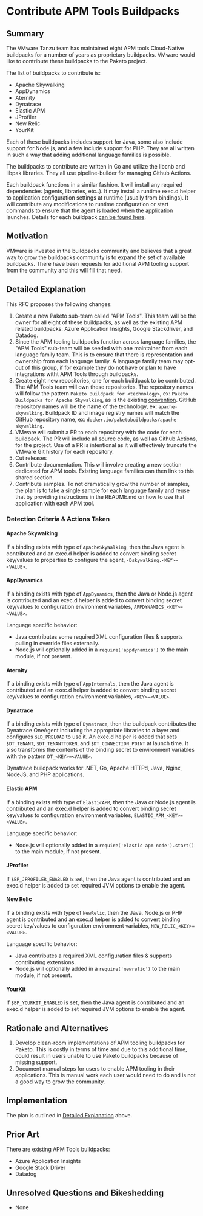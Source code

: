 # Contribute APM Tools Buildpacks

## Summary

The VMware Tanzu team has maintained eight APM tools Cloud-Native buildpacks for a number of years as proprietary buildpacks. VMware would like to contribute these buildpacks to the Paketo project.

The list of buildpacks to contribute is:

- Apache Skywalking
- AppDynamics
- Aternity
- Dynatrace
- Elastic APM
- JProfiler
- New Relic
- YourKit

Each of these buildpacks includes support for Java, some also include support for Node.js, and a few include support for PHP. They are all written in such a way that adding additional language families is possible.

The buildpacks to contribute are written in Go and utilize the libcnb and libpak libraries. They all use pipeline-builder for managing Github Actions. 

Each buildpack functions in a similar fashion. It will install any required dependencies (agents, libraries, etc..). It may install a runtime exec.d helper to application configuration settings at runtime (usually from bindings). It will contribute any modifications to runtime configuration or start commands to ensure that the agent is loaded when the application launches. Details for each buildpack [can be found here](https://docs.vmware.com/en/VMware-Tanzu-Buildpacks/services/tanzu-buildpacks/GUID-partner-integrations-partner-integration-buildpacks.html).

## Motivation

VMware is invested in the buildpacks community and believes that a great way to grow the buildpacks community is to expand the set of available buildpacks. There have been requests for additional APM tooling support from the community and this will fill that need.

## Detailed Explanation

This RFC proposes the following changes:

1. Create a new Paketo sub-team called "APM Tools". This team will be the owner for all eight of these buildpacks, as well as the existing APM related buildpacks: Azure Application Insights, Google Stackdriver, and Datadog.
2. Since the APM tooling buildpacks function across language families, the "APM Tools" sub-team will be seeded with one maintainer from each language family team. This is to ensure that there is representation and ownership from each language family. A language family team may opt-out of this group, if for example they do not have or plan to have integrations witht APM Tools through buildpacks.
3. Create eight new repositories, one for each buildpack to be contributed. The APM Tools team will own these repositories. The repository names will follow the pattern `Paketo Buildpack for <technology>`, ex: `Paketo Buildpacks for Apache Skywalking`, as is the existing [convention](https://github.com/paketo-buildpacks/rfcs/blob/main/text/0050-buildpack-rename.md). GitHub repository names will be the name of the technology, ex: `apache-skywalking`. Buildpack ID and image registry names will match the GitHub repository name, ex: `docker.io/paketobuildpacks/apache-skywalking`.
4. VMware will submit a PR to each repository with the code for each buildpack. The PR will include all source code, as well as Github Actions, for the project. Use of a PR is intentional as it will effectively truncate the VMware Git history for each repository.
5. Cut releases
6. Contribute documentation. This will involve creating a new section dedicated for APM tools. Existing language families can then link to this shared section.
7. Contribute samples. To not dramatically grow the number of samples, the plan is to take a single sample for each language family and reuse that by providing instructions in the README.md on how to use that application with each APM tool.

### Detection Criteria & Actions Taken

#### Apache Skywalking

If a binding exists with type of `ApacheSkyWalking`, then the Java agent is contributed and an exec.d helper is added to convert binding secret key/values to properties to configure the agent, `-Dskywalking.<KEY>=<VALUE>`.

#### AppDynamics

If a binding exists with type of `AppDynamics`, then the Java or Node.js agent is contributed and an exec.d helper is added to convert binding secret key/values to configuration environment variables, `APPDYNAMICS_<KEY>=<VALUE>`.

Language specific behavior:

- Java contributes some required XML configuration files & supports pulling in override files externally.
- Node.js will optionally added in a `require('appdynamics')` to the main module, if not present.

#### Aternity

If a binding exists with type of `AppInternals`, then the Java agent is contributed and an exec.d helper is added to convert binding secret key/values to configuration environment variables, `<KEY>=<VALUE>`.

#### Dynatrace

If a binding exists with type of `Dynatrace`, then the buildpack contributes the Dynatrace OneAgent including the appropriate libraries to a layer and configures `$LD_PRELOAD` to use it. An exec.d helper is added that sets `$DT_TENANT`, `$DT_TENANTTOKEN`, and `$DT_CONNECTION_POINT` at launch time. It also transforms the contents of the binding secret to environment variables with the pattern `DT_<KEY>=<VALUE>`.

Dynatrace buildpack works for .NET, Go, Apache HTTPd, Java, Nginx, NodeJS, and PHP applications.

#### Elastic APM

If a binding exists with type of `ElasticAPM`, then the Java or Node.js agent is contributed and an exec.d helper is added to convert binding secret key/values to configuration environment variables, `ELASTIC_APM_<KEY>=<VALUE>`.

Language specific behavior:

- Node.js will optionally added in a `require('elastic-apm-node').start()` to the main module, if not present.

#### JProfiler

If `$BP_JPROFILER_ENABLED` is set, then the Java agent is contributed and an exec.d helper is added to set required JVM options to enable the agent.

#### New Relic

If a binding exists with type of `NewRelic`, then the Java, Node.js or PHP agent is contributed and an exec.d helper is added to convert binding secret key/values to configuration environment variables, `NEW_RELIC_<KEY>=<VALUE>`.

Language specific behavior:

- Java contributes a required XML configuration files & supports contributing extensions.
- Node.js will optionally added in a `require('newrelic')` to the main module, if not present.

#### YourKit

If `$BP_YOURKIT_ENABLED` is set, then the Java agent is contributed and an exec.d helper is added to set required JVM options to enable the agent.

## Rationale and Alternatives

1. Develop clean-room implementations of APM tooling buildpacks for Paketo. This is costly in terms of time and due to this additional time, could result in users unable to use Paketo buildpacks because of missing support.
2. Document manual steps for users to enable APM tooling in their applications. This is manual work each user would need to do and is not a good way to grow the community.

## Implementation

The plan is outlined in [Detailed Explanation](#detailed-explanation) above.

## Prior Art

There are existing APM Tools buildpacks:

- Azure Application Insights
- Google Stack Driver
- Datadog

## Unresolved Questions and Bikeshedding

- None